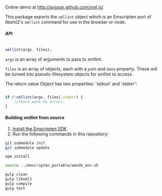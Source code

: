 
Online demo at http://syssgx.github.com/xml.js/

This package exports the `xmllint` object which is an Emscripten port of
libxml2's `xmllint` command for use in the browser or node.

##### API #####

```javascript

xmllint(args, files);

```

`args` is an array of arguments to pass to xmllint.

`files` is an array of objects, each with a `path` and `data` property. These will be turned into pseudo-filesystem objects for xmllint to access.

The return value Object has two properties: 'stdout' and 'stderr':

```javascript

if (!xmllint(args, files).stderr) {
	//there were no errors.
}

```

#### Building xmllint from source ####

1. [Install the Emscripten SDK](https://kripken.github.io/emscripten-site/docs/getting_started/downloads.html).
2. Run the following commands in this repository:

```sh
git submodule init
git submodule update

npm install

source ../emscripten_portable/emsdk_env.sh

gulp clean
gulp libxml2
gulp compile
gulp test
```
